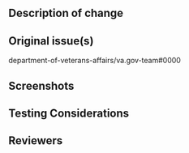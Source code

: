 ## Description of change
<!-- Please include a description of the change and context. What would a code reviewer, or a future dev, 
need to know about this PR in order to understand why this PR was created? This could include dependencies 
introduced, changes in behavior, pointers to more detailed documentation. The description should be more 
than a link to an issue.  -->

## Original issue(s)
department-of-veterans-affairs/va.gov-team#0000

## Screenshots
<!-- Please add screenshots as needed. Before/after if changes are to be compared by reviewers. -->

## Testing Considerations
<!-- Please describe testing done to verify the changes. What testing remains? Note edge cases, or special
situations that could not be tested during development. -->

## Reviewers
<!-- Please list ONLY specific folks who you think should be notified of this PR.
@lexicalninja (Patrick S)
@narin (Narin)
@Teesh (Teesh)
@rarroyo23 (Raf)
@kreek (Alastair - for API awareness)
@jperk51 (Jayson - for API awareness)
@jjulian (Jonathan - for high-level concerns)
@patrickvinograd (Patrick V - for more awareness on FE)
-->
